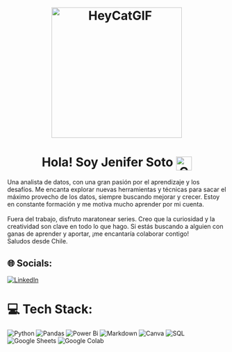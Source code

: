 <h1 align="center">
  <img src="https://github.com/user-attachments/assets/6e327f3e-34b8-4d25-8407-e6409f9b0dd6" alt="HeyCatGIF" width="300">
</h1>

<h1 align="center">
  <strong>Hola! Soy Jenifer Soto</strong>
  <img src="https://github.com/user-attachments/assets/850f930a-d4b6-434a-93df-24a9dcb620d4" alt="ChileFlagGifGIF" style="vertical-align: middle; width: 36px; height: 32px;">
</h1>

Una analista de datos, con una gran pasión por el aprendizaje y los desafíos. Me encanta explorar nuevas herramientas y técnicas para sacar el máximo provecho de los datos, siempre buscando mejorar y crecer. Estoy en constante formación y me motiva mucho aprender por mi cuenta.<br><br>Fuera del trabajo, disfruto maratonear series. Creo que la curiosidad y la creatividad son clave en todo lo que hago. Si estás buscando a alguien con ganas de aprender y aportar, ¡me encantaría colaborar contigo!<br>Saludos desde Chile.
 

## 🌐 Socials:
[![LinkedIn](https://img.shields.io/badge/LinkedIn-%230077B5.svg?logo=linkedin&logoColor=white)](https://linkedin.com/in/jenifer.soto) 

# 💻 Tech Stack:
![Python](https://img.shields.io/badge/python-3670A0?style=plastic&logo=python&logoColor=ffdd54) ![Pandas](https://img.shields.io/badge/pandas-%23150458.svg?style=plastic&logo=pandas&logoColor=white) ![Power Bi](https://img.shields.io/badge/power_bi-F2C811?style=plastic&logo=powerbi&logoColor=black) ![Markdown](https://img.shields.io/badge/markdown-%23000000.svg?style=plastic&logo=markdown&logoColor=white) ![Canva](https://img.shields.io/badge/Canva-%2300C4CC.svg?style=plastic&logo=Canva&logoColor=white) ![SQL](https://img.shields.io/badge/sql-007DBA?style=plastic&logo=postgresql&logoColor=white) ![Google Sheets](https://img.shields.io/badge/Google_Sheets-4285F4?style=plastic&logo=google-sheets&logoColor=white) ![Google Colab](https://img.shields.io/badge/Google_Colab-FCAF3E?style=plastic&logo=colab&logoColor=white)



<!-- Proudly created with GPRM ( https://gprm.itsvg.in ) -->
